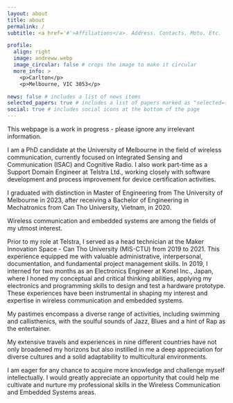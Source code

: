 ```yaml
---
layout: about
title: about
permalink: /
subtitle: <a href='#'>Affiliations</a>. Address. Contacts. Moto. Etc.

profile:
  align: right
  image: andreww.webp
  image_circular: false # crops the image to make it circular
  more_info: >
    <p>Carlton</p>
    <p>Melbourne, VIC 3053</p>

news: false # includes a list of news items
selected_papers: true # includes a list of papers marked as "selected={true}"
social: true # includes social icons at the bottom of the page
---
```

<p>This webpage is a work in progress - please ignore any irrelevant information.</p>

I am a PhD candidate at the University of Melbourne in the field of wireless communication, currently focused on Integrated Sensing and Communication (ISAC) and Cognitive Radio. I also work part-time as a Support Domain Engineer at Telstra Ltd., working closely with software development and process improvement for device certification activities.

I graduated with distinction in Master of Engineering from The University of Melbourne in 2023, after receiving a Bachelor of Engineering in Mechatronics from Can Tho University, Vietnam, in 2020.

Wireless communication and embedded systems are among the fields of my utmost interest.

Prior to my role at Telstra, I served as a head technician at the Maker Innovation Space - Can Tho University (MIS-CTU) from 2019 to 2021. This experience equipped me with valuable administrative, interpersonal, documentation, and fundamental project management skills. In 2019, I interned for two months as an Electronics Engineer at Konel Inc., Japan, where I honed my conceptual and critical thinking abilities, applying my electronics and programming skills to design and test a hardware prototype. These experiences have been instrumental in shaping my interest and expertise in wireless communication and embedded systems.

My pastimes encompass a diverse range of activities, including swimming and callisthenics, with the soulful sounds of Jazz, Blues and a hint of Rap as the entertainer.

My extensive travels and experiences in nine different countries have not only broadened my horizons but also instilled in me a deep appreciation for diverse cultures and a solid adaptability to multicultural environments.

I am eager for any chance to acquire more knowledge and challenge myself intellectually. I would greatly appreciate an opportunity that could help me cultivate and nurture my professional skills in the Wireless Communication and Embedded Systems areas.
